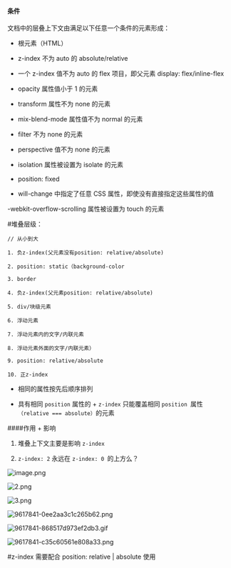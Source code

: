 #### 条件

文档中的层叠上下文由满足以下任意一个条件的元素形成：

- 根元素（HTML）

- z-index 不为 auto 的 absolute/relative

- 一个 z-index 值不为 auto 的 flex 项目，即父元素 display: flex/inline-flex

- opacity 属性值小于 1 的元素

- transform 属性不为 none 的元素

- mix-blend-mode 属性值不为 normal 的元素

- filter 不为 none 的元素

- perspective 值不为 none 的元素

- isolation 属性被设置为 isolate 的元素

- position: fixed

- will-change 中指定了任意 CSS 属性，即使没有直接指定这些属性的值

-webkit-overflow-scrolling 属性被设置为 touch 的元素

#堆叠层级：

```
// 从小到大

1. 负z-index(父元素没有position: relative/absolute)

2. position: static（background-color

3. border

4. 负z-index(父元素position: relative/absolute)

5. div/块级元素

6. 浮动元素

7. 浮动元素内的文字/内联元素

8. 浮动元素外面的文字/内联元素）

9. position: relative/absolute

10. 正z-index
```

- 相同的属性按先后顺序排列

- 具有相同 `position` 属性的 + `z-index` 只能覆盖相同 `position `属性`（relative === absolute）`的元素

####作用 + 影响

1. 堆叠上下文主要是影响 `z-index`

2. `z-index: 2` 永远在 `z-index: 0 `的上方么？

![image.png](https://upload-images.jianshu.io/upload_images/9611412-ab75aa5fa3cd180d.png?imageMogr2/auto-orient/strip%7CimageView2/2/w/1240)

![2.png](https://upload-images.jianshu.io/upload_images/9611412-2bdf71dae598fb55.png?imageMogr2/auto-orient/strip%7CimageView2/2/w/1240)

![3.png](https://upload-images.jianshu.io/upload_images/9611412-cce33a286b182dd2.png?imageMogr2/auto-orient/strip%7CimageView2/2/w/1240)

![9617841-0ee2aa3c1c265b62.png](https://upload-images.jianshu.io/upload_images/9611412-b3432297b2e67ddb.png?imageMogr2/auto-orient/strip%7CimageView2/2/w/1240)

![9617841-868517d973ef2db3.gif](https://upload-images.jianshu.io/upload_images/9611412-2ca665851bab92dd.gif?imageMogr2/auto-orient/strip)

![9617841-c35c60561e808a33.png](https://upload-images.jianshu.io/upload_images/9611412-e760b6e07ff5acda.png?imageMogr2/auto-orient/strip%7CimageView2/2/w/1240)

#z-index 需要配合 position: relative | absolute 使用
